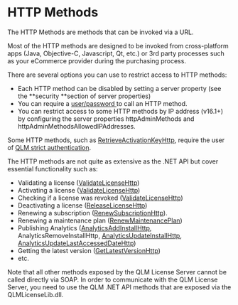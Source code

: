 # HTTP Methods

The HTTP Methods are methods that can be invoked via a URL.

Most of the HTTP methods are designed to be invoked from cross-platform apps (Java, Objective-C, Javascript, Qt, etc.) or 3rd party processes such as your eCommerce provider during the purchasing process.

There are several options you can use to restrict access to HTTP methods:

* Each HTTP method can be disabled by setting a server property (see the \*\*security \*\*section of server properties)
* You can require a [user/password ](https://support.soraco.co/hc/en-us/articles/201702694-How-to-define-the-user-password-associated-to-an-eCommerce-provider)to call an HTTP method.
* You can restrict access to some HTTP methods by IP address (v16.1+) by configuring the server properties httpAdminMethods and httpAdminMethodsAllowedIPAddresses.

Some HTTP methods, such as [RetrieveActivationKeyHttp](retrieveactivationkeyhttp.md), require the user of [QLM strict authentication](https://support.soraco.co/hc/en-us/articles/360045904672-How-to-invoke-a-QLM-HTTP-Method-that-requires-strict-authentication).

The HTTP methods are not quite as extensive as the .NET API but cover essential functionality such as:

* Validating a license ([ValidateLicenseHttp](validatelicensehttp.md))
* Activating a license ([ValidateLicenseHttp](validatelicensehttp.md))
* Checking if a license was revoked ([ValidateLicenseHttp](validatelicensehttp.md))
* Deactivating a license ([ReleaseLicenseHttp](releaselicensehttp.md))
* Renewing a subscription ([RenewSubscriptionHttp](renewsubscriptionhttp.md)).
* Renewing a maintenance plan ([RenewMaintenancePlan](renewmaintenanceplan.md))
* Publishing Analytics ([AnalyticsAddInstallHttp](analyticsaddinstallhttp.md), AnalyticsRemoveInstallHttp, [AnalyticsUpdateInstallHttp](analyticsupdateinstallhttp.md), [AnalyticsUpdateLastAccessedDateHttp](analyticsupdatelastaccesseddatehttp.md))
* Getting the latest version ([GetLatestVersionHttp](getlatestversionhttp.md))
* etc.

Note that all other methods exposed by the QLM License Server cannot be called directly via SOAP. In order to communicate with the QLM License Server, you need to use the QLM .NET API methods that are exposed via the QLMLicenseLib.dll.
